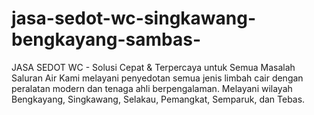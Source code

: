 # jasa-sedot-wc-singkawang-bengkayang-sambas-
JASA SEDOT WC - Solusi Cepat &amp; Terpercaya untuk Semua Masalah Saluran Air Kami melayani penyedotan semua jenis limbah cair dengan peralatan modern dan tenaga ahli berpengalaman.  Melayani wilayah Bengkayang, Singkawang, Selakau, Pemangkat, Semparuk, dan Tebas.  

